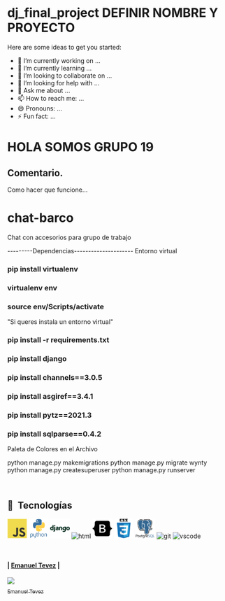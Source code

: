 # dj_final_project DEFINIR NOMBRE Y PROYECTO


Here are some ideas to get you started:

- 🔭 I’m currently working on ...
- 🌱 I’m currently learning ...
- 👯 I’m looking to collaborate on ...
- 🤔 I’m looking for help with ...
- 💬 Ask me about ...
- 📫 How to reach me: ...
- 😄 Pronouns: ...
- ⚡ Fun fact: ...

# **HOLA SOMOS GRUPO 19**
## Comentario.

Como hacer que funcione...
# chat-barco
 Chat con accesorios para grupo de trabajo

---------Dependencias---------------------
Entorno virtual
### pip install virtualenv
### virtualenv env
### source env/Scripts/activate
"Si queres instala un entorno virtual"
### pip install -r requirements.txt

### pip install django
### pip install channels==3.0.5
### pip install asgiref==3.4.1
### pip install pytz==2021.3
### pip install sqlparse==0.4.2

Paleta de Colores en el Archivo

python manage.py makemigrations
python manage.py migrate
wynty python manage.py createsuperuser
python manage.py runserver

<!--Aca es la imagen el href-> es el link donde quieren que valla y el src -> donde esta la imagen que van a poner //width = es el tamaño
<p align="center"><a href="https://bikelovers.vercel.app/" target="_blank" rel="noopener noreferrer"><img width="20%" src="https://www.linkedin.com/in/emanuel-juli%C3%A1n-tevez/" alt="logo del proyecto"></a></p>-->


<br>  

<h2> 🚀 &nbsp;Tecnologías</h2>
<p align="left">

<img src="https://raw.githubusercontent.com/devicons/devicon/master/icons/javascript/javascript-original.svg" alt="javascript" width="45" height="45" />

<img src="https://github.com/devicons/devicon/blob/master/icons/python/python-original-wordmark.svg" alt="python" width="45" height="45"/>
<img src="https://github.com/devicons/devicon/blob/master/icons/django/django-plain-wordmark.svg" alt="django" width="45" height="45"/>
<img src="https://cdn.jsdelivr.net/gh/devicons/devicon/icons/html5/html5-original.svg" alt="html" width="45" height="45"/>
<img src="https://raw.githubusercontent.com/devicons/devicon/master/icons/bootstrap/bootstrap-plain.svg" alt="bootstrap" width="45" height="45" />
<img src="https://raw.githubusercontent.com/devicons/devicon/master/icons/css3/css3-original-wordmark.svg" alt="css3" width="45" height="45" />
<img src="https://raw.githubusercontent.com/devicons/devicon/master/icons/postgresql/postgresql-original-wordmark.svg"  width="45" height="45" />    
<img src="https://cdn.jsdelivr.net/gh/devicons/devicon/icons/git/git-original.svg" alt="git" width="45" height="45"/>
<img src="https://cdn.jsdelivr.net/gh/devicons/devicon/icons/vscode/vscode-original.svg" alt="vscode" width="45" height="45"/>
    

</p>
<br>

#### | [Emanuel Tevez](https://www.linkedin.com/in/emanuel-juli%C3%A1n-tevez/) | 
 [<img src="https://user-images.githubusercontent.com/22551090/206501284-baa34dc7-8118-4bb1-b7f6-b605ee916bb9.png" width=50><br><sub>Emanuel Tevez</sub>](https://github.com/ematevez) 

